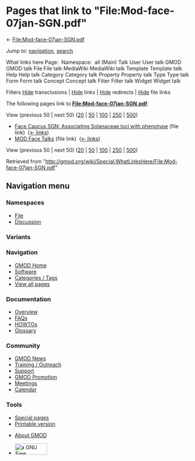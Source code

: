 <div id="mw-page-base" class="noprint">

</div>

<div id="mw-head-base" class="noprint">

</div>

<div id="content" class="mw-body" role="main">

<span id="top"></span>

<div id="mw-js-message" style="display:none;">

</div>



# <span dir="auto">Pages that link to "File:Mod-face-07jan-SGN.pdf"</span>

<div id="bodyContent">

<div id="contentSub">

←
[File:Mod-face-07jan-SGN.pdf](/wiki/File:Mod-face-07jan-SGN.pdf "File:Mod-face-07jan-SGN.pdf")

</div>

<div id="jump-to-nav" class="mw-jump">

Jump to: [navigation](#mw-navigation), [search](#p-search)

</div>

<div id="mw-content-text">

What links here Page:  Namespace:  all (Main) Talk User User talk GMOD
GMOD talk File File talk MediaWiki MediaWiki talk Template Template talk
Help Help talk Category Category talk Property Property talk Type Type
talk Form Form talk Concept Concept talk Filter Filter talk Widget
Widget talk

Filters
[Hide](/mediawiki/index.php?title=Special:WhatLinksHere/File:Mod-face-07jan-SGN.pdf&hidetrans=1 "Special:WhatLinksHere/File:Mod-face-07jan-SGN.pdf")
transclusions \|
[Hide](/mediawiki/index.php?title=Special:WhatLinksHere/File:Mod-face-07jan-SGN.pdf&hidelinks=1 "Special:WhatLinksHere/File:Mod-face-07jan-SGN.pdf")
links \|
[Hide](/mediawiki/index.php?title=Special:WhatLinksHere/File:Mod-face-07jan-SGN.pdf&hideredirs=1 "Special:WhatLinksHere/File:Mod-face-07jan-SGN.pdf")
redirects \|
[Hide](/mediawiki/index.php?title=Special:WhatLinksHere/File:Mod-face-07jan-SGN.pdf&hideimages=1 "Special:WhatLinksHere/File:Mod-face-07jan-SGN.pdf")
file links

The following pages link to
**[File:Mod-face-07jan-SGN.pdf](/wiki/File:Mod-face-07jan-SGN.pdf "File:Mod-face-07jan-SGN.pdf")**:

View (previous 50 \| next 50)
([20](/mediawiki/index.php?title=Special:WhatLinksHere/File:Mod-face-07jan-SGN.pdf&limit=20 "Special:WhatLinksHere/File:Mod-face-07jan-SGN.pdf")
\|
[50](/mediawiki/index.php?title=Special:WhatLinksHere/File:Mod-face-07jan-SGN.pdf&limit=50 "Special:WhatLinksHere/File:Mod-face-07jan-SGN.pdf")
\|
[100](/mediawiki/index.php?title=Special:WhatLinksHere/File:Mod-face-07jan-SGN.pdf&limit=100 "Special:WhatLinksHere/File:Mod-face-07jan-SGN.pdf")
\|
[250](/mediawiki/index.php?title=Special:WhatLinksHere/File:Mod-face-07jan-SGN.pdf&limit=250 "Special:WhatLinksHere/File:Mod-face-07jan-SGN.pdf")
\|
[500](/mediawiki/index.php?title=Special:WhatLinksHere/File:Mod-face-07jan-SGN.pdf&limit=500 "Special:WhatLinksHere/File:Mod-face-07jan-SGN.pdf"))

- [Face Caucus SGN: Associating Solanaceae loci with
  phenotype](/wiki/Face_Caucus_SGN:_Associating_Solanaceae_loci_with_phenotype "Face Caucus SGN: Associating Solanaceae loci with phenotype")
  (file link) ‎ <span class="mw-whatlinkshere-tools">([←
  links](/mediawiki/index.php?title=Special:WhatLinksHere&target=Face+Caucus+SGN%3A+Associating+Solanaceae+loci+with+phenotype "Special:WhatLinksHere"))</span>
- [MOD Face Talks](/wiki/MOD_Face_Talks "MOD Face Talks") (file link) ‎
  <span class="mw-whatlinkshere-tools">([←
  links](/mediawiki/index.php?title=Special:WhatLinksHere&target=MOD+Face+Talks "Special:WhatLinksHere"))</span>

View (previous 50 \| next 50)
([20](/mediawiki/index.php?title=Special:WhatLinksHere/File:Mod-face-07jan-SGN.pdf&limit=20 "Special:WhatLinksHere/File:Mod-face-07jan-SGN.pdf")
\|
[50](/mediawiki/index.php?title=Special:WhatLinksHere/File:Mod-face-07jan-SGN.pdf&limit=50 "Special:WhatLinksHere/File:Mod-face-07jan-SGN.pdf")
\|
[100](/mediawiki/index.php?title=Special:WhatLinksHere/File:Mod-face-07jan-SGN.pdf&limit=100 "Special:WhatLinksHere/File:Mod-face-07jan-SGN.pdf")
\|
[250](/mediawiki/index.php?title=Special:WhatLinksHere/File:Mod-face-07jan-SGN.pdf&limit=250 "Special:WhatLinksHere/File:Mod-face-07jan-SGN.pdf")
\|
[500](/mediawiki/index.php?title=Special:WhatLinksHere/File:Mod-face-07jan-SGN.pdf&limit=500 "Special:WhatLinksHere/File:Mod-face-07jan-SGN.pdf"))

</div>

<div class="printfooter">

Retrieved from
"<http://gmod.org/wiki/Special:WhatLinksHere/File:Mod-face-07jan-SGN.pdf>"

</div>

<div id="catlinks" class="catlinks catlinks-allhidden">

</div>

<div class="visualClear">

</div>

</div>

</div>

<div id="mw-navigation">

## Navigation menu

<div id="mw-head">



<div id="left-navigation">

<div id="p-namespaces" class="vectorTabs" role="navigation"
aria-labelledby="p-namespaces-label">

### Namespaces

- <span id="ca-nstab-image"><a href="/wiki/File:Mod-face-07jan-SGN.pdf" accesskey="c"
  title="View the file page [c]">File</a></span>
- <span id="ca-talk"><a
  href="/mediawiki/index.php?title=File_talk:Mod-face-07jan-SGN.pdf&amp;action=edit&amp;redlink=1"
  accesskey="t"
  title="Discussion about the content page [t]">Discussion</a></span>

</div>

<div id="p-variants" class="vectorMenu emptyPortlet" role="navigation"
aria-labelledby="p-variants-label">

### 

### Variants[](#)

<div class="menu">

</div>

</div>

</div>

<div id="right-navigation">





</div>



</div>

</div>

</div>

<div id="mw-panel">

<div id="p-logo" role="banner">

<a href="/wiki/Main_Page"
style="background-image: url(http://gmod.org/images/GMOD-cogs.png);"
title="Visit the main page"></a>

</div>

<div id="p-Navigation" class="portal" role="navigation"
aria-labelledby="p-Navigation-label">

### Navigation

<div class="body">

- <span id="n-GMOD-Home">[GMOD Home](/wiki/Main_Page)</span>
- <span id="n-Software">[Software](/wiki/GMOD_Components)</span>
- <span id="n-Categories-.2F-Tags">[Categories /
  Tags](/wiki/Categories)</span>
- <span id="n-View-all-pages">[View all
  pages](/wiki/Special:AllPages)</span>

</div>

</div>

<div id="p-Documentation" class="portal" role="navigation"
aria-labelledby="p-Documentation-label">

### Documentation

<div class="body">

- <span id="n-Overview">[Overview](/wiki/Overview)</span>
- <span id="n-FAQs">[FAQs](/wiki/Category:FAQ)</span>
- <span id="n-HOWTOs">[HOWTOs](/wiki/Category:HOWTO)</span>
- <span id="n-Glossary">[Glossary](/wiki/Glossary)</span>

</div>

</div>

<div id="p-Community" class="portal" role="navigation"
aria-labelledby="p-Community-label">

### Community

<div class="body">

- <span id="n-GMOD-News">[GMOD News](/wiki/GMOD_News)</span>
- <span id="n-Training-.2F-Outreach">[Training /
  Outreach](/wiki/Training_and_Outreach)</span>
- <span id="n-Support">[Support](/wiki/Support)</span>
- <span id="n-GMOD-Promotion">[GMOD
  Promotion](/wiki/GMOD_Promotion)</span>
- <span id="n-Meetings">[Meetings](/wiki/Meetings)</span>
- <span id="n-Calendar">[Calendar](/wiki/Calendar)</span>

</div>

</div>

<div id="p-tb" class="portal" role="navigation"
aria-labelledby="p-tb-label">

### Tools

<div class="body">

- <span id="t-specialpages"><a href="/wiki/Special:SpecialPages" accesskey="q"
  title="A list of all special pages [q]">Special pages</a></span>
- <span id="t-print"><a
  href="/mediawiki/index.php?title=Special:WhatLinksHere/File:Mod-face-07jan-SGN.pdf&amp;printable=yes"
  rel="alternate" accesskey="p"
  title="Printable version of this page [p]">Printable version</a></span>

</div>

</div>

</div>

</div>

<div id="footer" role="contentinfo">

- <span id="footer-places-about">[About
  GMOD](/wiki/GMOD:About "GMOD:About")</span>

<!-- -->

- <span id="footer-copyrightico">[<img src="http://www.gnu.org/graphics/gfdl-logo-small.png" width="88"
  height="31" alt="a GNU Free Documentation License" />](http://www.gnu.org/licenses/fdl-1.3.html)</span>




</div>
